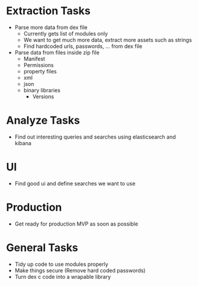 # Extraction Tasks

* Parse more data from dex file
  * Currently gets list of modules only
  * We want to get much more data, extract more assets such as strings
  * Find hardcoded urls, passwords, ... from dex file
* Parse data from files inside zip file
  * Manifest
  * Permissions
  * property files
  * xml
  * json
  * binary libraries
    * Versions

# Analyze Tasks

* Find out interesting queries and searches using elasticsearch and kibana

# UI
* Find good ui and define searches we want to use

# Production
* Get ready for production MVP as soon as possible

# General Tasks

* Tidy up code to use modules properly
* Make things secure (Remove hard coded passwords)
* Turn dex c code into a wrapable library